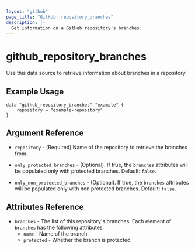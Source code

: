 ```yaml
---
layout: "github"
page_title: "GitHub: repository_branches"
description: |-
  Get information on a GitHub repository's branches.
---
```


# github_repository_branches

Use this data source to retrieve information about branches in a repository.

## Example Usage

```hcl
data "github_repository_branches" "example" {
    repository = "example-repository"
}
```

## Argument Reference

* `repository` - (Required) Name of the repository to retrieve the branches from.

* `only_protected_branches` - (Optional). If true, the `branches` attributes will be populated only with protected branches. Default: `false`.

* `only_non_protected_branches` - (Optional). If true, the `branches` attributes will be populated only with non protected branches. Default: `false`.

## Attributes Reference

* `branches` - The list of this repository's branches. Each element of `branches` has the following attributes:
    * `name` - Name of the branch.
    * `protected` - Whether the branch is protected.
